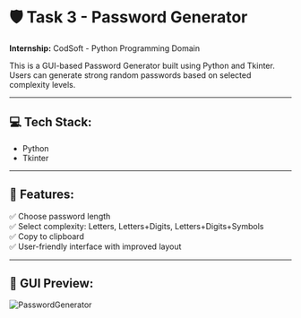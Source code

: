 # 🛡️ Task 3 - Password Generator  
**Internship:** CodSoft - Python Programming Domain

This is a GUI-based Password Generator built using Python and Tkinter. Users can generate strong random passwords based on selected complexity levels.

---

## 💻 Tech Stack:
- Python
- Tkinter

---

## 🌟 Features:
✅ Choose password length  
✅ Select complexity: Letters, Letters+Digits, Letters+Digits+Symbols  
✅ Copy to clipboard  
✅ User-friendly interface with improved layout  

---

## 📸 GUI Preview:
![PasswordGenerator]()

